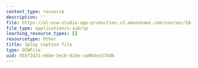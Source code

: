 ```yaml
---
content_type: resource
description: ''
file: https://ol-ocw-studio-app-production.s3.amazonaws.com/courses/18-02-multivariable-calculus-fall-2007/d55f2d21e6be5ecb91deca06dce274d6_CdoRiNSrqI.vtt
file_type: application/x-subrip
learning_resource_types: []
resourcetype: Other
title: 3play caption file
type: OCWFile
uid: d55f2d21-e6be-5ecb-91de-ca06dce274d6
---
```

